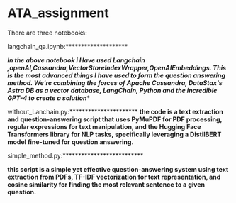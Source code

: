 # ATA_assignment

There are three notebooks:

langchain_qa.ipynb:********************

***In the above notebook i Have used Langchain ,openAI,Cassandra,VectorStoreIndexWrapper,OpenAIEmbeddings. 
This is the most advanced things I have used to form the question answering method.
 We're combining the forces of Apache Cassandra, DataStax's Astra DB as a vector database, LangChain, Python and the incredible GPT-4 to create a solution****




without_Lanchain.py:**********************
**the code is a text extraction and question-answering script that uses PyMuPDF for PDF processing, regular expressions for text manipulation, and the Hugging Face Transformers library for NLP tasks, specifically leveraging a DistilBERT model fine-tuned for question answering**.
 

simple_method.py:**************************

**this script is a simple yet effective question-answering system using text extraction from PDFs, TF-IDF vectorization for text representation, and cosine similarity for finding the most relevant sentence to a given question.**
